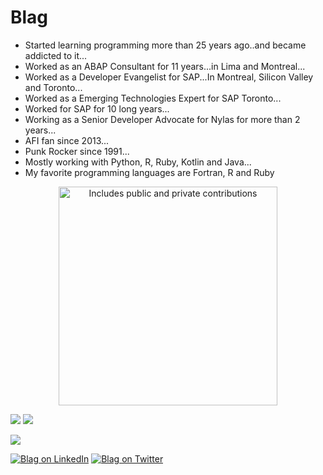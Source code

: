 # Blag

* Started learning programming more than 25 years ago..and became addicted to it...
* Worked as an ABAP Consultant for 11 years...in Lima and Montreal...
* Worked as a Developer Evangelist for SAP...In Montreal, Silicon Valley and Toronto...
* Worked as a Emerging Technologies Expert for SAP Toronto...
* Worked for SAP for 10 long years...
* Working as a Senior Developer Advocate for Nylas for more than 2 years...
* AFI fan since 2013...
* Punk Rocker since 1991...
* Mostly working with Python, R, Ruby, Kotlin and Java...
* My favorite programming languages are Fortran, R and Ruby


<p align="center">
    <a href="https://vaunt.dev">
        <img src="https://api.vaunt.dev/v1/github/entities/atejada/contributions?format=svg&private=true" width="350" title="Includes public and private contributions" />
    </a>
</p>

![](https://github-profile-summary-cards.vercel.app/api/cards/profile-details?username=atejada)
![](https://github-readme-stats.vercel.app/api/top-langs/?username=atejada)

![](https://komarev.com/ghpvc/?username=atejada&color=gray)

[![Blag on LinkedIn](https://img.shields.io/badge/LinkedIn-0077B5?style=for-the-badge&logo=linkedin&logoColor=white)](https://www.linkedin.com/in/atejada/)
[![Blag on Twitter](https://img.shields.io/badge/Twitter-1DA1F2?style=for-the-badge&logo=twitter&logoColor=white)](https://twitter.com/Blag)
